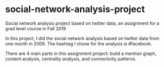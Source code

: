 # social-network-analysis-project
Social network analysis project based on twitter data, an assignment for a grad level course in Fall 2019

In this project, I did the social network analysis based on twitter data from one month in 2009. The hashtag I chose for 
the analysis is #facebook. 

There are 4 main parts in this assignment project: build a mention graph, content analysis, centrality analysis, and 
connectivity patterns. 
